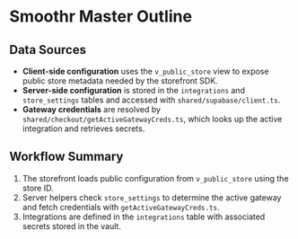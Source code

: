 # Smoothr Master Outline

## Data Sources

- **Client-side configuration** uses the `v_public_store` view to expose public store metadata needed by the storefront SDK.
- **Server-side configuration** is stored in the `integrations` and `store_settings` tables and accessed with `shared/supabase/client.ts`.
- **Gateway credentials** are resolved by `shared/checkout/getActiveGatewayCreds.ts`, which looks up the active integration and retrieves secrets.

## Workflow Summary

1. The storefront loads public configuration from `v_public_store` using the store ID.
2. Server helpers check `store_settings` to determine the active gateway and fetch credentials with `getActiveGatewayCreds.ts`.
3. Integrations are defined in the `integrations` table with associated secrets stored in the vault.
